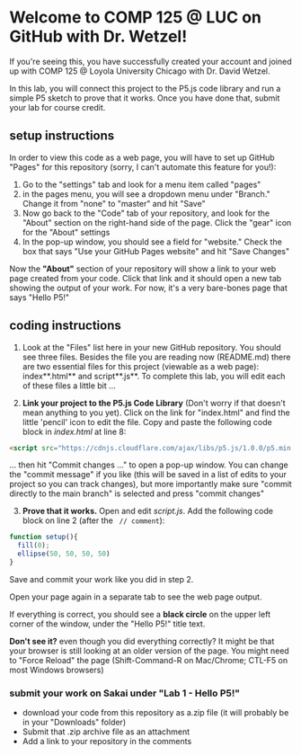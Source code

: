 # Welcome to COMP 125 @ LUC on GitHub with Dr. Wetzel!
If you're seeing this, you have successfully created your account and joined up with COMP 125 @ Loyola University Chicago with Dr. David Wetzel.

In this lab, you will connect this project to the P5.js code library and run a simple P5 sketch to prove that it works. Once you have done that, submit your lab for course credit.
## setup instructions
In order to view this code as a web page, you will have to set up GitHub "Pages" for this repository (sorry, I can't automate this feature for you!):
1. Go to the "settings" tab and look for a menu item called "pages"
2. in the pages menu, you will see a dropdown menu under "Branch." Change it from "none" to "master" and hit "Save"
3. Now go back to the "Code" tab of your repository, and look for the "About" section on the right-hand side of the page. Click the "gear" icon for the "About" settings
4. In the pop-up window, you should see a field for "website." Check the box that says "Use your GitHub Pages website" and hit "Save Changes"

Now the **"About"** section of your repository will show a link to your web page created from your code. Click that link and it should open a new tab showing the output of your work. For now, it's a very bare-bones page that says "Hello P5!"

## coding instructions

1) Look at the "Files" list here in your new GitHub repository. You should see three files. Besides the file you are reading now (README.md) there are two essential files for this project (viewable as a web page): index**.html** and script**.js**. To complete this lab, you will edit each of these files a little bit ...

2) **Link your project to the P5.js Code Library** (Don't worry if that doesn't mean anything to you yet). Click on the link for "index.html" and find the little 'pencil' icon to edit the file. Copy and paste the following code block in _index.html_ at line 8:

  ``` html
  <script src="https://cdnjs.cloudflare.com/ajax/libs/p5.js/1.0.0/p5.min.js"></script>
  ```
  ... then hit "Commit changes ..." to open a pop-up window. You can change the "commit message" if you like (this will be saved in a list of edits to your project so you can track changes), but more importantly make sure "commit directly to the main branch" is selected and press "commit changes"

3) **Prove that it works.** Open and edit _script.js_. Add the following code block on line 2 (after the ``` // comment```):

  ```javascript
  function setup(){
    fill(0);
    ellipse(50, 50, 50, 50)
  }
  ```
Save and commit your work like you did in step 2.

Open your page again in a separate tab to see the web page output.

If everything is correct, you should see a **black circle** on the upper left corner of the window, under the "Hello P5!" title text.

**Don't see it?** even though you did everything correctly? It might be that your browser is still looking at an older version of the page. You might need to "Force Reload" the page (Shift-Command-R on Mac/Chrome; CTL-F5 on most Windows browsers) 

### submit your work on Sakai under "Lab 1 - Hello P5!"
- download your code from this repository as a.zip file (it will probably be in your "Downloads" folder)
- Submit that .zip archive file as an attachment
- Add a link to your repository in the comments
